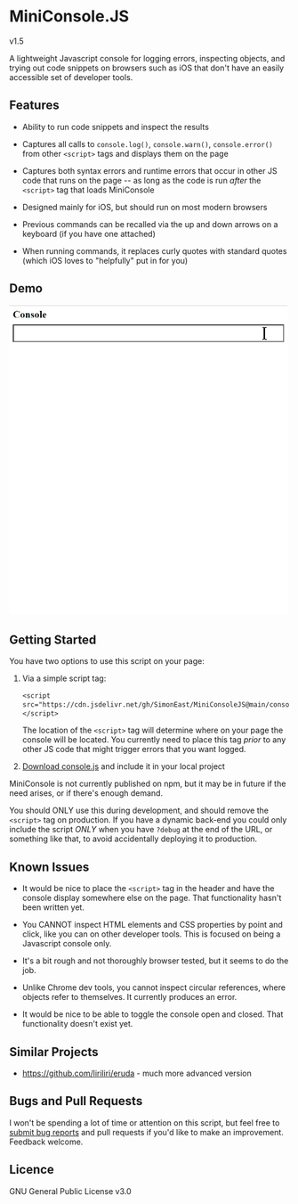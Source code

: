 # MiniConsole.JS

v1.5

A lightweight Javascript console for logging errors, inspecting objects, and trying out code snippets on browsers such as iOS that don't have an easily accessible set of developer tools.


## Features

* Ability to run code snippets and inspect the results

* Captures all calls to `console.log()`, `console.warn()`, `console.error()` from other `<script>` tags and displays them on the page

* Captures both syntax errors and runtime errors that occur in other JS code that runs on the page -- as long as the code is run *after* the `<script>` tag that loads MiniConsole

* Designed mainly for iOS, but should run on most modern browsers

* Previous commands can be recalled via the up and down arrows on a keyboard (if you have one attached)

* When running commands, it replaces curly quotes with standard quotes (which iOS loves to "helpfully" put in for you)


## Demo

<img alt="MiniConsole for JS demo" src="doc/miniconsole-demo.gif" width="500">


## Getting Started

You have two options to use this script on your page:

1. Via a simple script tag:

       <script src="https://cdn.jsdelivr.net/gh/SimonEast/MiniConsoleJS@main/console.js"></script>
       
   The location of the `<script>` tag will determine where on your page the console will be located. You currently need to place this tag *prior* to any other JS code that might trigger errors that you want logged.
     
2. [Download console.js](https://github.com/SimonEast/MiniConsoleJS/raw/main/console.js) and include it in your local project

MiniConsole is not currently published on npm, but it may be in future if the need arises, or if there's enough demand.

You should ONLY use this during development, and should remove the `<script>` tag on production. If you have a dynamic back-end you could only include the script *ONLY* when you have `?debug` at the end of the URL, or something like that, to avoid accidentally deploying it to production.


## Known Issues

* It would be nice to place the `<script>` tag in the header and have the console display somewhere else on the page. That functionality hasn't been written yet.

* You CANNOT inspect HTML elements and CSS properties by point and click, like you can on other developer tools. This is focused on being a Javascript console only.

* It's a bit rough and not thoroughly browser tested, but it seems to do the job.

* Unlike Chrome dev tools, you cannot inspect circular references, where objects refer to themselves. It currently produces an error.

* It would be nice to be able to toggle the console open and closed. That functionality doesn't exist yet.


## Similar Projects

* https://github.com/liriliri/eruda - much more advanced version



## Bugs and Pull Requests

I won't be spending a lot of time or attention on this script, but feel free to [submit bug reports](https://github.com/SimonEast/MiniConsoleJS/issues) and pull requests if you'd like to make an improvement. Feedback welcome.


## Licence

GNU General Public License v3.0
